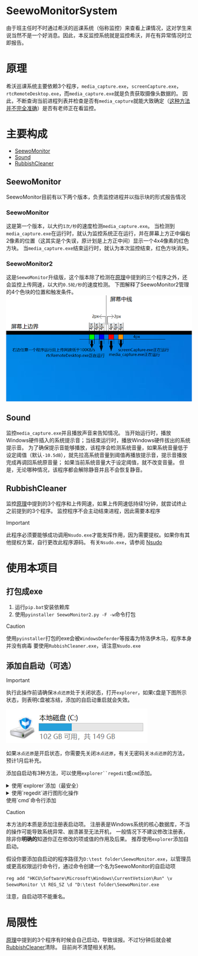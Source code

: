 # SeewoMonitorSystem

由于班主任时不时通过希沃的巡课系统（俗称监控）来查看上课情况，这对学生来说当然不是一个好消息。因此，本反监控系统就是监控希沃，并在有异常情况时立即报告。

# 原理

希沃巡课系统主要依赖3个程序，`media_capture.exe`，`screenCapture.exe`，`rtcRemoteDesktop.exe`，而`media_capture.exe`就是负责获取摄像头数据的。
因此，不断查询当前进程列表并检查是否有`media_capture`就能大致确定（[这种方法并不完全准确](#局限性)）是否有老师正在看监控。

# 主要构成
- [SeewoMonitor](#SeewoMonitor)
- [Sound](#Sound)
- [RubbishCleaner](#RubbishCleaner)

## SeewoMonitor

SeewoMonitor目前有以下两个版本，负责监控进程并以指示块的形式报告情况

### SeewoMonitor
这是第一个版本，以大约`1次/秒`的速度检测`media_capture.exe`。
当检测到`media_capture.exe`在运行时，就认为监控系统正在运行，并在屏幕上方正中偏右2像素的位置（这其实是个失误，原计划是上方正中间）显示一个4x4像素的红色方块。
当`media_capture.exe`结束运行时，就认为本次监控结束，红色方块消失。

### SeewoMonitor2
  

这是`SeewoMonitor`升级版，这个版本除了检测在[原理](#原理)中提到的三个程序之外，还会监控上传网速，以大约`0.5轮/秒`的速度检测。
下图解释了SeewoMonitor2管理的4个色块的位置和触发条件。
![](docs/SeewoMonitor2Example.png)

## Sound

监控`media_capture.exe`并且播放声音来告知情况。
当开始运行时，播放Windows硬件插入的系统提示音；当结束运行时，播放Windows硬件拔出的系统提示音。
为了确保提示音能够播放，该程序会检测系统音量，如果系统音量低于设定阈值（默认`-10.5dB`），就先拉高系统音量到阈值再播放提示音，提示音播放完成再调回系统原音量；
如果当前系统音量大于设定阈值，就不改变音量。
但是，无论哪种情况，该程序都会解除静音并且不会恢复静音。

## RubbishCleaner

监控[原理](#原理)中提到的3个程序和上传网速，如果上传网速低持续1分钟，就尝试终止之前提到的3个程序。
监控程序不会主动结束进程，因此需要本程序

>[!IMPORTANT]
>此程序必须要能够成功调用`Nsudo.exe`才能发挥作用，因为需要提权。如果你有其他提权方案，自行更改此程序源码。
>有关`Nsudo.exe`，请参阅 [Nsudo](https://github.com/M2TeamArchived/NSudo)

# 使用本项目
## 打包成exe

1. 运行`pip.bat`安装依赖库
2. 使用`pyinstaller SeewoMonitor2.py -F -w`命令打包

> [!CAUTION]
> 使用`pyinstaller`打包的exe会被`WindowsDeferder`等报毒为特洛伊木马，程序本身并没有病毒
> 要使用`RubbishCleaner.exe`，请注意`Nsudo.exe`

## 添加自启动（可选）

> [!IMPORTANT]
> 执行此操作前请确保`冰点还原`处于关闭状态，打开`explorer`，如果`C`盘是下图所示状态，则表明`C`盘被冻结，添加的自启动重启就会失效。
> 
> ![](docs/FreezedC.png)
> 
> 如果`冰点还原`是开启状态，你需要先关闭`冰点还原`，有关无密码关`冰点还原`的方法，预计1月后补充。

添加自启动有3种方法，可以使用`explorer``regedit`或`cmd`添加。

<details>
<summary> 使用`explorer`添加（最安全） </summary>

打开`explorer`，在地址栏输入`shell:startup`，将指向想要添加自启动的程序的快捷方式复制进入即可

</details>

<details>
<summary> 使用`regedit`进行图形化操作 </summary>

> [!NOTE]
> `regedit`对屏幕键盘的支持很奇怪，如此方法不行请使用命令行添加。

> [!CAUTION]
> 注册表是Windows系统的核心数据库，不当的操作可能导致系统异常、崩溃甚至无法开机，> 一般情况下不建议修改注册表，除非你**明确的**知道你正在修改的项或值的作用及后果。
> 推荐使用`explorer`添加自启动。

1. 按下`Win`+`R`，输入`regedit`并回车。
2. 定位到`计算机\HKEY_CURRENT_USER\Software\Microsoft\Windows\CurrentVersion\Run`，选中`Run`，右边展示的就是部分自启动项（因为Windows的自启动有多个设置的地方，启动优先级互不相同）。
3. 在右侧右键，`新建`->`字符串值`，随便起一个名字（最好为英文）
4. 双击新建的值，将要自启动的程序绝对路径填入即可。

</details>

<datails>
<summary> 使用`cmd`命令行添加 </summary>

> [!CAUTION]
> 本方法的本质是添加注册表启动项。
> 注册表是Windows系统的核心数据库，不当的操作可能导致系统异常、崩溃甚至无法开机，
> 一般情况下不建议修改注册表，除非你**明确的**知道你正在修改的项或值的作用及后果。
> 推荐使用`explorer`添加自启动。

假设你要添加自启动的程序路径为`D:\test folder\SeewoMonitor.exe`，以管理员或更高权限运行命令行，通过命令创建一个名为SeewoMonitor的自启动项

`reg add "HKCU\Software\Microsoft\Windows\CurrentVetsion\Run" \v SeewoMonitor \t REG_SZ \d "D:\test folder\SeewoMonitor.exe`

注意，自启动项不能重名。
</datails>

# 局限性

[原理](#原理)中提到的3个程序有时候会自己启动，导致误报。不过1分钟后就会被[RubbishCleaner](#RubbishCleaner)清除。
目前尚不清楚相关机制。
